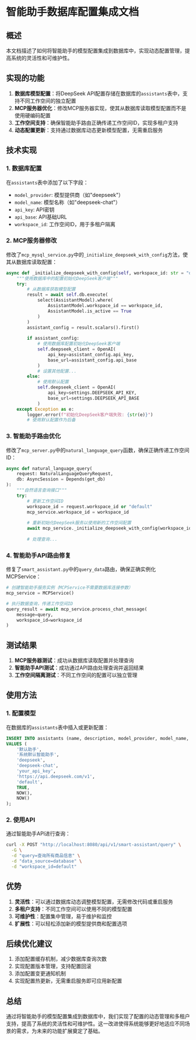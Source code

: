 # 智能助手数据库配置集成文档

## 概述

本文档描述了如何将智能助手的模型配置集成到数据库中，实现动态配置管理，提高系统的灵活性和可维护性。

## 实现的功能

1. **数据库模型配置**：将DeepSeek API配置存储在数据库的`assistants`表中，支持不同工作空间的独立配置
2. **MCP服务器优化**：修改MCP服务器实现，使其从数据库读取模型配置而不是使用硬编码配置
3. **工作空间支持**：确保智能助手路由正确传递工作空间ID，实现多租户支持
4. **动态配置更新**：支持通过数据库动态更新模型配置，无需重启服务

## 技术实现

### 1. 数据库配置

在`assistants`表中添加了以下字段：
- `model_provider`: 模型提供商（如"deepseek"）
- `model_name`: 模型名称（如"deepseek-chat"）
- `api_key`: API密钥
- `api_base`: API基础URL
- `workspace_id`: 工作空间ID，用于多租户隔离

### 2. MCP服务器修改

修改了`mcp_mysql_service.py`中的`_initialize_deepseek_with_config`方法，使其从数据库读取配置：

```python
async def _initialize_deepseek_with_config(self, workspace_id: str = "default"):
    """使用数据库中的配置初始化DeepSeek客户端"""
    try:
        # 从数据库获取模型配置
        result = await self.db.execute(
            select(AssistantModel).where(
                AssistantModel.workspace_id == workspace_id,
                AssistantModel.is_active == True
            )
        )
        assistant_config = result.scalars().first()
        
        if assistant_config:
            # 使用数据库配置初始化DeepSeek客户端
            self.deepseek_client = OpenAI(
                api_key=assistant_config.api_key,
                base_url=assistant_config.api_base
            )
            # 设置其他配置...
        else:
            # 使用默认配置
            self.deepseek_client = OpenAI(
                api_key=settings.DEEPSEEK_API_KEY,
                base_url=settings.DEEPSEEK_API_BASE
            )
    except Exception as e:
        logger.error(f"初始化DeepSeek客户端失败: {str(e)}")
        # 使用默认配置作为后备
```

### 3. 智能助手路由优化

修改了`mcp_server.py`中的`natural_language_query`函数，确保正确传递工作空间ID：

```python
async def natural_language_query(
    request: NaturalLanguageQueryRequest,
    db: AsyncSession = Depends(get_db)
):
    """自然语言查询接口"""
    try:
        # 更新工作空间ID
        workspace_id = request.workspace_id or "default"
        mcp_service.workspace_id = workspace_id
        
        # 重新初始化DeepSeek服务以使用新的工作空间配置
        await mcp_service._initialize_deepseek_with_config(workspace_id)
        
        # 处理查询...
```

### 4. 智能助手API路由修复

修复了`smart_assistant.py`中的`query_data`路由，确保正确实例化MCPService：

```python
# 创建智能助手服务实例（MCPService不需要数据库连接参数）
mcp_service = MCPService()

# 执行数据查询，传递工作空间ID
query_result = await mcp_service.process_chat_message(
    message=query,
    workspace_id=workspace_id
)
```

## 测试结果

1. **MCP服务器测试**：成功从数据库读取配置并处理查询
2. **智能助手API测试**：成功通过API路由处理查询并返回结果
3. **工作空间隔离测试**：不同工作空间的配置可以独立管理

## 使用方法

### 1. 配置模型

在数据库的`assistants`表中插入或更新配置：

```sql
INSERT INTO assistants (name, description, model_provider, model_name, api_key, api_base, workspace_id, is_active, created_at, updated_at)
VALUES (
    '默认助手',
    '系统默认智能助手',
    'deepseek',
    'deepseek-chat',
    'your_api_key',
    'https://api.deepseek.com/v1',
    'default',
    TRUE,
    NOW(),
    NOW()
);
```

### 2. 使用API

通过智能助手API进行查询：

```bash
curl -X POST "http://localhost:8080/api/v1/smart-assistant/query" \
  -G \
  -d "query=查询所有商品信息" \
  -d "data_source=database" \
  -d "workspace_id=default"
```

## 优势

1. **灵活性**：可以通过数据库动态调整模型配置，无需修改代码或重启服务
2. **多租户支持**：不同工作空间可以使用不同的模型配置
3. **可维护性**：配置集中管理，易于维护和监控
4. **扩展性**：可以轻松添加新的模型提供商和配置选项

## 后续优化建议

1. 添加配置缓存机制，减少数据库查询次数
2. 实现配置版本管理，支持配置回滚
3. 添加配置变更通知机制
4. 实现配置热更新，无需重启服务即可应用新配置

## 总结

通过将智能助手的模型配置集成到数据库中，我们实现了配置的动态管理和多租户支持，提高了系统的灵活性和可维护性。这一改进使得系统能够更好地适应不同场景的需求，为未来的功能扩展奠定了基础。